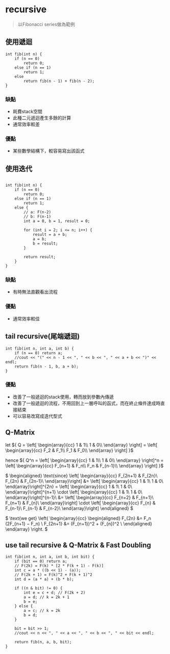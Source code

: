 # recursive

> 以Fibonacci series做為範例

## 使用遞迴
```
int fib(int n) {
    if (n == 0)
        return 0;
    else if (n == 1)
        return 1;
    else
        return fib(n - 1) + fib(n - 2);
}
```
### 缺點

- 耗費stack空間
- 此種二元遞迴產生多餘的計算
- 通常效率較差

### 優點

- 某些數學結構下，較容易寫出該函式

## 使用迭代

```

int fib(int n) {
    if (n == 0)
        return 0;
    else if (n == 1)
        return 1;
    else {
        // a: F(n-2)
        // b: F(n-1)
        int a = 0, b = 1, result = 0;
	   
        for (int i = 2; i <= n; i++) {
            result = a + b;
            a = b;
            b = result;
        }
	   
        return result;
    }
}
```

### 缺點

- 有時無法直觀看出流程

### 優點

- 通常效率較佳

## tail recursive(尾端遞迴)

```
int fib(int n, int a, int b) {
    if (n == 0) return a;
    //cout << "(" << n - 1 << ", " << b << ", " << a + b << ")" << endl; 
    return fib(n - 1, b, a + b);
}
```

### 優點

- 改善了一般遞迴的stack使用，轉而放到參數內傳遞
- 改善了一般遞迴的流程，不用回到上一層呼叫的函式，而在終止條件達成時直接結束
- 可以容易改寫成迭代型式

## Q-Matrix

let 
${
Q = \left[ \begin{array}{cc}
1 & 1\\
1 & 0\\
\end{array}
\right] 
= \left[ \begin{array}{cc}
F_2 & F_1\\
F_1 & F_0\\
\end{array}
\right] 
}$  

hence
${
Q^n = \left[ \begin{array}{cc}
1 & 1\\
1 & 0\\
\end{array}
\right]^n 
= \left[ \begin{array}{cc}
F_{n+1} & F_n\\
F_n & F_{n-1}\\
\end{array}
\right] 
}$  

$
\begin{aligned}
\text{since}
\left[ \begin{array}{cc}
F_{2n+1} & F_{2n}\\
F_{2n} & F_{2n-1}\\
\end{array}\right]
&= \left[ \begin{array}{cc}
1 & 1\\
1 & 0\\
\end{array}\right]^{2n}
= \left[ \begin{array}{cc}
1 & 1\\
1 & 0\\
\end{array}\right]^{n+1} 
\cdot
\left[ \begin{array}{cc}
1 & 1\\
1 & 0\\
\end{array}\right]^{n-1}\\
&= \left[ \begin{array}{cc}
F_{n+2} & F_{n+1}\\
F_{n+1} & F_{n}\\
\end{array}\right]
\cdot
\left[ \begin{array}{cc}
F_{n} & F_{n-1}\\
F_{n-1} & F_{n-2}\\
\end{array}\right]
\end{aligned}
$

$
\text{we get}
\left\{ \begin{array}{cc}
\begin{aligned}
F_{2n} &= F_n (2F_{n+1} − F_n) \\
F_{2n+1} &= (F_{n+1})^2 + (F_{n})^2 \\
\end{aligned}
\end{array}
\right.
$

## use tail recursive & Q-Matrix & Fast Doubling
```
int fib(int n, int a, int b, int bit) {
    if (bit == 0) return a;
    // F(2k) = F(k) * [2 * F(k + 1) - F(k)]
    int c = a * ((b << 1) - (a));
    // F(2k + 1) = F(k)^2 + F(k + 1)^2
    int d = (a * a) + (b * b);
    
    if ((n & bit) != 0) {
        int e = c + d; // F(2k + 2)
        a = d; // k = 2k + 1
        b = e;
    } else {
        a = c; // k = 2k
        b = d;
    }
    
    bit = bit >> 1;
    //cout << n << ", " << a << ", " << b << ", " << bit << endl;
    
    return fib(n, a, b, bit);
}
```